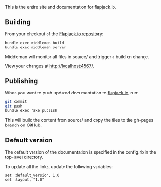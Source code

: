 This is the entire site and documentation for flapjack.io.

## Building

From your checkout of the [Flapjack.io repository](https://github.com/flapjack/flapjack.io):

``` bash
bundle exec middleman build
bundle exec middleman server
```

Middleman will monitor all files in source/ and trigger a build on change.

View your changes at [http://localhost:4567/](http://localhost:4567/).

## Publishing

When you want to push updated documentation to [flapjack.io](http://flapjack.io/), run:

``` bash
git commit
git push
bundle exec rake publish
```

This will build the content from source/ and copy the files to the gh-pages branch on GitHub.

## Default version

The default version of the documentation is specified in the config.rb in the top-level directory.

To update all the links, update the following variables:

```
set :default_version, 1.0
set :layout, "1.0"
```
